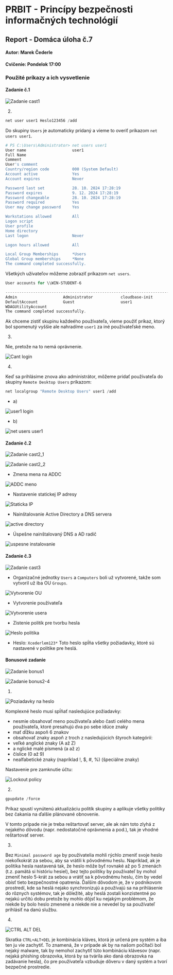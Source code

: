 # PRBIT - Princípy bezpečnosti informačných technológií
## Report - Domáca úloha č.7
#### Autor: Marek Čederle
#### Cvičenie: Pondelok 17:00


### Použité príkazy a ich vysvetlenie
#### Zadanie č.1

![Zadanie cast1](./images/zadanie_cast1.png)

2. 
```powershell
net user user1 Heslo123456 /add
```
Do skupiny `Users` je automaticky pridaný a vieme to overiť príkazom `net users user1`.

```powershell
# PS C:\Users\Administrator> net users user1
User name                    user1
Full Name
Comment
User's comment
Country/region code          000 (System Default)
Account active               Yes
Account expires              Never

Password last set            28. 10. 2024 17:28:19
Password expires             9. 12. 2024 17:28:19
Password changeable          28. 10. 2024 17:28:19
Password required            Yes
User may change password     Yes

Workstations allowed         All
Logon script
User profile
Home directory
Last logon                   Never

Logon hours allowed          All

Local Group Memberships      *Users
Global Group memberships     *None
The command completed successfully.
```
Všetkých užívateľov môžeme zobraziť príkazom `net users`.

```powershell
User accounts for \\WIN-STUDENT-6

-------------------------------------------------------------------------------
Admin                    Administrator            cloudbase-init
DefaultAccount           Guest                    user1
WDAGUtilityAccount
The command completed successfully.
```

Ak chceme zistiť skupinu každeého používateľa, vieme použiť príkaz, ktorý bol spomenutý vyššie ale nahradíme `user1` za iné používateľské meno.

3. 
Nie, pretože na to nemá oprávnenie.

![Cant login](./images/nemoze_sa_prihlasit_user1.png)

4. 
Keď sa prihlásime znova ako administrátor, môžeme pridať používateľa do skupiny `Remote Desktop Users` príkazom:
```powershell
net localgroup "Remote Desktop Users" user1 /add
```
- a)

![user1 login](./images/user1_login.png)

- b)

![net users user1](./images/net_users_user1.png)

#### Zadanie č.2

![Zadanie cast2_1](./images/zadanie_cast2_1.png)

![Zadanie cast2_2](./images/zadanie_cast2_2.png)

- Zmena mena na ADDC

![ADDC meno](./images/zmena_mena_addc.png)

- Nastavenie statickej IP adresy

![Staticka IP](./images/ip_address.png)

- Nainštalovanie Active Directory a DNS servera

![active directory](./images/install_active_directory.png)

- Úspešne nainštalovaný DNS a AD radič

![uspesne instalovanie](./images/nainstalovany_dns_ad.png)

#### Zadanie č.3

![Zadanie cast3](./images/zadanie_cast3.png)

- Organizačné jednotky `Users` a `Computers` boli už vytvorené, takže som vytvoril už iba OU `Groups`.

![Vytvorenie OU](./images/vytvorenie_OU.png)

- Vytvorenie používateľa

![Vytvorenie usera](./images/heslo_abc.png)

- Zistenie politík pre tvorbu hesla

![Heslo politika](./images/password_policy.png)

- Heslo: `Xcederlem123*`
Toto heslo spĺňa všetky požiadavky, ktoré sú nastavené v politike pre heslá.

#### Bonusové zadanie

![Zadanie bonus1](./images/zadanie_bonus1.png)

![Zadanie bonus2-4](./images/zadanie_bonus2_4.png)


1.

![Poziadavky na heslo](./images/passwd_requirements.png)

Komplexné heslo musí spĺňať nasledujúce požiadavky:
- nesmie obsahovať meno používateľa alebo časti celého mena používateľa, ktoré presahujú dva po sebe idúce znaky
- mať dĺžku aspoň 6 znakov
- obsahovať znaky aspoň z troch z nasledujúcich štyroch kategórií:
- veľké anglické znaky (A až Z)
- a nglické malé písmená (a až z)
- číslice (0 až 9)
- nealfabetické znaky (napríklad !, $, #, %) (špeciálne znaky)

Nastavenie pre zamknutie účtu:

![Lockout policy](./images/lockout_policy.png)

2.
```powershell
gpupdate /force
```
Príkaz spustí vynútenú aktualizáciu politík skupiny a aplikuje všetky politiky bez čakania na ďalšie plánované obnovenie.

V tomto prípade nie je treba reštartovať server, ale ak nám toto zlyhá z nejakého dôvodu (napr. nedostatočné oprávnenia a pod.), tak je vhodné reštartovať server.

3.
Bez `Minimal password age` by používatelia mohli rýchlo zmeniť svoje heslo niekoľkokrát za sebou, aby sa vrátili k pôvodnému heslu. Napríklad, ak je politika hesla nastavená tak, že heslo môže byť rovnaké až po 5 zmenách (t.z. pamätá si históriu hesiel), bez tejto politiky by používateľ by mohol zmeniť heslo 5-krát za sebou a vrátiť sa k pôvodnému heslu, čím by vedel obísť tieto bezpečnostné opatrenia.
Ďalším dôvodom je, že v podnikovom prostredí, kde sa heslá nejako synchronizujú a používajú sa na prihlásenie do rôznych systémov, tak je dôležité, aby heslá zostali konzistentné po nejakú určitú dobu pretože by mohlo dôjsť ku nejakým problémom, že niekde by bolo heslo zmenené a niekde nie a nevedel by sa používateľ prihlásiť na danú službu.

4.

![CTRL ALT DEL](./images/ctrl_alt_del.png)

Skratka `CTRL+ALT+DEL` je kombinácia kláves, ktorá je určená pre systém a iba ten ju vie zachytiť. To znamená, že v prípade ak by na našom počítači bol nejaký malware, tak by nemohol zachytiť túto kombináciu klávesov (napr. nejaká phishing obrazovka, ktorá by sa tvárila ako daná obrazovka na zadávanie hesla), čo pre používateľa vzbuduje dôveru v daný systém a tvorí bezpečné prostredie.
